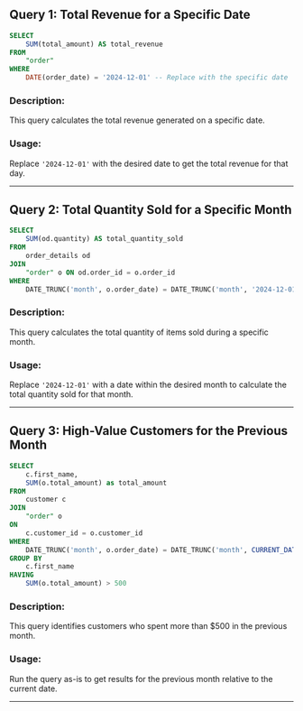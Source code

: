 ## Query 1: Total Revenue for a Specific Date

```sql
SELECT
    SUM(total_amount) AS total_revenue
FROM
    "order"
WHERE
    DATE(order_date) = '2024-12-01' -- Replace with the specific date
```

### Description:

This query calculates the total revenue generated on a specific date.

### Usage:

Replace `'2024-12-01'` with the desired date to get the total revenue for that day.

---

## Query 2: Total Quantity Sold for a Specific Month

```sql
SELECT
    SUM(od.quantity) AS total_quantity_sold
FROM
    order_details od
JOIN
    "order" o ON od.order_id = o.order_id
WHERE
    DATE_TRUNC('month', o.order_date) = DATE_TRUNC('month', '2024-12-01'::DATE) -- Replace with the desired month
```

### Description:

This query calculates the total quantity of items sold during a specific month.

### Usage:

Replace `'2024-12-01'` with a date within the desired month to calculate the total quantity sold for that month.

---

## Query 3: High-Value Customers for the Previous Month

```sql
SELECT
    c.first_name,
    SUM(o.total_amount) as total_amount
FROM
    customer c
JOIN
    "order" o
ON
    c.customer_id = o.customer_id
WHERE
    DATE_TRUNC('month', o.order_date) = DATE_TRUNC('month', CURRENT_DATE) - INTERVAL '1 month'
GROUP BY
    c.first_name
HAVING
    SUM(o.total_amount) > 500
```

### Description:

This query identifies customers who spent more than $500 in the previous month.

### Usage:

Run the query as-is to get results for the previous month relative to the current date.

---
